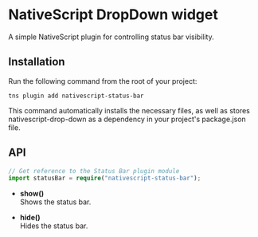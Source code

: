 # NativeScript DropDown widget

A simple NativeScript plugin for controlling status bar visibility.

## Installation
Run the following command from the root of your project:

`tns plugin add nativescript-status-bar`

This command automatically installs the necessary files, as well as stores nativescript-drop-down as a dependency in your project's package.json file.

## API

```TypeScript
// Get reference to the Status Bar plugin module
import statusBar = require("nativescript-status-bar");
```

* **show()**  
Shows the status bar.

* **hide()**  
Hides the status bar.

